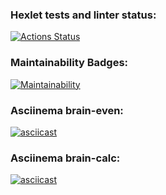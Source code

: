 ### Hexlet tests and linter status:
[![Actions Status](https://github.com/AniutaP/python-project-49/workflows/hexlet-check/badge.svg)](https://github.com/AniutaP/python-project-49/actions)


### Maintainability Badges:
[![Maintainability](https://api.codeclimate.com/v1/badges/bfd8a95323577b72dfc1/maintainability)](https://codeclimate.com/github/AniutaP/python-project-49/maintainability)


### Asciinema brain-even:
[![asciicast](https://asciinema.org/a/558348.svg)](https://asciinema.org/a/558348)

### Asciinema brain-calc:
[![asciicast](https://asciinema.org/a/558709.svg)](https://asciinema.org/a/558709)
